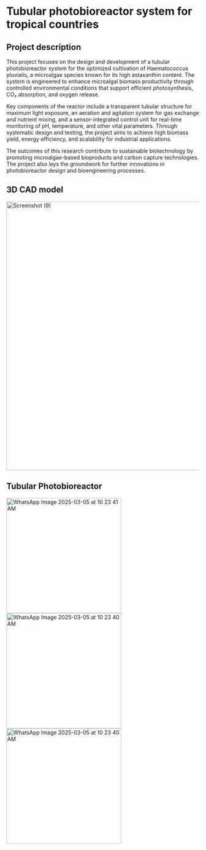 # Tubular photobioreactor system for tropical countries

## Project description

This project focuses on the design and development of a tubular photobioreactor system for the optimized cultivation of Haematococcus pluvialis, a microalgae species known for its high astaxanthin content. The system is engineered to enhance microalgal biomass productivity through controlled environmental conditions that support efficient photosynthesis, CO₂ absorption, and oxygen release.

Key components of the reactor include a transparent tubular structure for maximum light exposure, an aeration and agitation system for gas exchange and nutrient mixing, and a sensor-integrated control unit for real-time monitoring of pH, temperature, and other vital parameters. Through systematic design and testing, the project aims to achieve high biomass yield, energy efficiency, and scalability for industrial applications.

The outcomes of this research contribute to sustainable biotechnology by promoting microalgae-based bioproducts and carbon capture technologies. The project also lays the groundwork for further innovations in photobioreactor design and bioengineering processes.


## 3D CAD model

<img src="https://github.com/user-attachments/assets/24c9b547-ea7a-4fa5-b2f0-82be1ba6cc97" width="700" alt="Screenshot (9)">



## Tubular Photobioreactor

<img src="https://github.com/user-attachments/assets/5d391b4d-bed5-4424-81b5-38d371e3fd91" width="300" alt="WhatsApp Image 2025-03-05 at 10 23 41 AM">
<img src="https://github.com/user-attachments/assets/1b6ff70f-4b0a-461a-87dd-7a582384b204" width="300" alt="WhatsApp Image 2025-03-05 at 10 23 40 AM">
<img src="https://github.com/user-attachments/assets/2391d098-c56c-4332-8357-57903242ab22" width="300" alt="WhatsApp Image 2025-03-05 at 10 23 40 AM">
